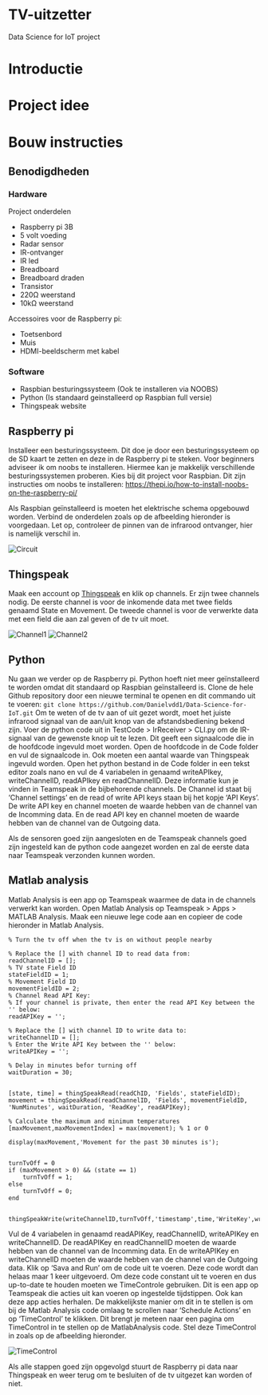 # TV-uitzetter
Data Science for IoT project



# Introductie



# Project idee



# Bouw instructies
## Benodigdheden
### Hardware
Project onderdelen
* Raspberry pi 3B
* 5 volt voeding
* Radar sensor
* IR-ontvanger
* IR led
* Breadboard
* Breadboard draden
* Transistor
* 220Ω weerstand
* 10kΩ weerstand

Accessoires voor de Raspberry pi:
* Toetsenbord
* Muis
* HDMI-beeldscherm met kabel

### Software
* Raspbian besturingssysteem (Ook te installeren via NOOBS)
* Python (Is standaard geinstalleerd op Raspbian full versie)
* Thingspeak website


## Raspberry pi
Installeer een besturingssysteem. Dit doe je door een besturingssysteem op de SD kaart te zetten en deze in de Raspberry pi te steken.
Voor beginners adviseer ik om noobs te installeren. Hiermee kan je makkelijk verschillende besturingssystemen proberen. Kies bij dit project voor Raspbian.
Dit zijn instructies om noobs te installeren: https://thepi.io/how-to-install-noobs-on-the-raspberry-pi/

Als Raspbian geïnstalleerd is moeten het elektrische schema opgebouwd worden. Verbind de onderdelen zoals op de afbeelding hieronder is voorgedaan. Let op, controleer de pinnen van de infrarood ontvanger, hier is namelijk verschil in.

![Circuit](/Assets/Circuit.png)

## Thingspeak
Maak een account op [Thingspeak](https://thingspeak.com/) en klik op channels. Er zijn twee channels nodig. De eerste channel is voor de inkomende data met twee fields genaamd State en Movement. De tweede channel is voor de verwerkte data met een field die aan zal geven of de tv uit moet.  

![Channel1](/Assets/Channel1.png)
![Channel2](/Assets/Channel2.png)

## Python
Nu gaan we verder op de Raspberry pi. Python hoeft niet meer geïnstalleerd te worden omdat dit standaard op Raspbian geïnstalleerd is. Clone de hele Github repository door een nieuwe terminal te openen en dit commando uit te voeren: `git clone https://github.com/Danielvdd1/Data-Science-for-IoT.git`
Om te weten of de tv aan of uit gezet wordt, moet het juiste infrarood signaal van de aan/uit knop van de afstandsbediening bekend zijn. Voer de python code uit in TestCode > IrReceiver > CLI.py om de IR-signaal van de gewenste knop uit te lezen. Dit geeft een signaalcode die in de hoofdcode ingevuld moet worden. Open de hoofdcode in de Code folder en vul de signaalcode in.
Ook moeten een aantal waarde van Thingspeak ingevuld worden. Open het python bestand in de Code folder in een tekst editor zoals nano en vul de 4 variabelen in genaamd writeAPIkey, writeChannelID, readAPIkey en readChannelID. Deze informatie kun je vinden in Teamspeak in de bijbehorende channels. De Channel id staat bij ‘Channel settings’ en de read of write API keys staan bij het kopje ‘API Keys’.
De write API key en channel moeten de waarde hebben van de channel van de Incomming data. En de read API key en channel moeten de waarde hebben van de channel van de Outgoing data.

Als de sensoren goed zijn aangesloten en de Teamspeak channels goed zijn ingesteld kan de python code aangezet worden en zal de eerste data naar Teamspeak verzonden kunnen worden.

## Matlab analysis
Matlab Analysis is een app op Teamspeak waarmee de data in de channels verwerkt kan worden. Open Matlab Analysis op Teamspeak > Apps > MATLAB Analysis. Maak een nieuwe lege code aan en copieer de code hieronder in Matlab Analysis.
```
% Turn the tv off when the tv is on without people nearby

% Replace the [] with channel ID to read data from:
readChannelID = [];
% TV state Field ID
stateFieldID = 1;
% Movement Field ID
movementFieldID = 2;
% Channel Read API Key:
% If your channel is private, then enter the read API Key between the '' below:
readAPIKey = '';

% Replace the [] with channel ID to write data to:
writeChannelID = [];
% Enter the Write API Key between the '' below:
writeAPIKey = '';

% Delay in minutes befor turning off
waitDuration = 30;


[state, time] = thingSpeakRead(readChID, 'Fields', stateFieldID);
movement = thingSpeakRead(readChannelID, 'Fields', movementFieldID, 'NumMinutes', waitDuration, 'ReadKey', readAPIKey);

% Calculate the maximum and minimum temperatures
[maxMovement,maxMovementIndex] = max(movement); % 1 or 0

display(maxMovement,'Movement for the past 30 minutes is');


turnTvOff = 0
if (maxMovement > 0) && (state == 1)
	turnTvOff = 1;
else
	turnTvOff = 0;
end


thingSpeakWrite(writeChannelID,turnTvOff,'timestamp',time,'WriteKey',writeAPIKey);
```
Vul de 4 variabelen in genaamd readAPIKey, readChannelID, writeAPIKey en writeChannelID.
De readAPIKey en readChannelID moeten de waarde hebben van de channel van de Incomming data. En de writeAPIKey en writeChannelID moeten de waarde hebben van de channel van de Outgoing data.
Klik op ‘Sava and Run’ om de code uit te voeren. Deze code wordt dan helaas maar 1 keer uitgevoerd. Om deze code constant uit te voeren en dus up-to-date te houden moeten we TimeControle gebruiken. Dit is een app op Teamspeak die acties uit kan voeren op ingestelde tijdstippen. Ook kan deze app acties herhalen.
De makkelijkste manier om dit in te stellen is om bij de Matlab Analysis code omlaag te scrollen naar ‘Schedule Actions’ en op ‘TimeControl’ te klikken. Dit brengt je meteen naar een pagina om TimeControl in te stellen op de MatlabAnalysis code.
Stel deze TimeControl in zoals op de afbeelding hieronder.

![TimeControl](/Assets/TimeControl.png)

Als alle stappen goed zijn opgevolgd stuurt de Raspberry pi data naar Thingspeak en weer terug om te besluiten of de tv uitgezet kan worden of niet.

